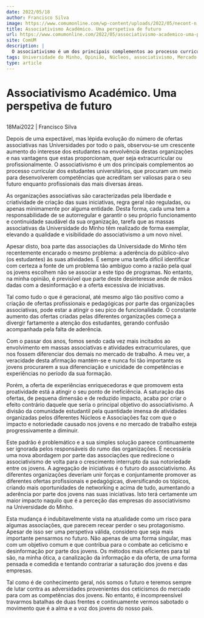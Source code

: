 ```yaml
---
date: 2022/05/18
author: Francisco Silva
image: https://www.comumonline.com/wp-content/uploads/2022/05/necont-n.jpg
title: Associativismo Académico. Uma perspetiva de futuro
url: https://www.comumonline.com/2022/05/associativismo-academico-uma-perspetiva-de-futuro/
site: ComUM
description: |
  O associativismo é um dos principais complementos ao processo curricular dos estudantes, que procuram um meio para desenvolverem competências.
tags: Universidade do Minho, Opinião, Núcleos, associativismo, Mercado de Trabalho, Necont, Organizações
type: article
---
```



# Associativismo Académico. Uma perspetiva de futuro

## 

18Mai2022 | Francisco Silva

Depois de uma expectável, mas lépida evolução do número de ofertas associativas nas Universidades por todo o país, observou-se um crescente aumento do interesse dos estudantes na envolvência destas organizações e nas vantagens que estas proporcionam, quer seja extracurricular ou profissionalmente. O associativismo é um dos principais complementos ao processo curricular dos estudantes universitários, que procuram um meio para desenvolverem competências que acreditam ser valiosas para o seu futuro enquanto profissionais das mais diversas áreas.

As organizações associativas são caracterizadas pela liberdade e criatividade de criação das suas iniciativas, regra geral não reguladas, ou apenas minimamente por alguma entidade. Desta forma, cada uma tem a responsabilidade de se autorregular e garantir o seu próprio funcionamento e continuidade saudável da sua organização, tarefa que as massas associativas da Universidade do Minho têm realizado de forma exemplar, elevando a qualidade e visibilidade do associativismo a um novo nível.

Apesar disto, boa parte das associações da Universidade do Minho têm recentemente encarado o mesmo problema: a aderência do público-alvo (os estudantes) às suas atividades. É sempre uma tarefa difícil identificar com certeza a fonte de um problema tão ambíguo como a razão pela qual os jovens escolhem não se associar a este tipo de programas. No entanto, na minha opinião, é previsível que parte deste desinteresse ande de mãos dadas com a desinformação e a oferta excessiva de iniciativas.

Tal como tudo o que é geracional, até mesmo algo tão positivo como a criação de ofertas profissionais e pedagógicas por parte das organizações associativas, pode estar a atingir o seu pico de funcionalidade. O constante aumento das ofertas criadas pelas diferentes organizações começa a divergir fartamente a atenção dos estudantes, gerando confusão acompanhada pela falta de aderência.

Com o passar dos anos, fomos sendo cada vez mais incitados ao envolvimento em massas associativas e atividades extracurriculares, que nos fossem diferenciar dos demais no mercado de trabalho. A meu ver, a veracidade desta afirmação mantém-se e nunca foi tão importante os jovens procurarem a sua diferenciação e unicidade de competências e experiências no período da sua formação.

Porém, a oferta de experiências enriquecedoras e que promovem esta proatividade está a atingir o seu ponto de ineficiência. A saturação das ofertas, de pequena dimensão e de reduzido impacto, acaba por criar o efeito contrário daquele que seria o principal objetivo do associativismo. A divisão da comunidade estudantil pela quantidade imensa de atividades organizadas pelos diferentes Núcleos e Associações faz com que o impacto e notoriedade causado nos jovens e no mercado de trabalho esteja progressivamente a diminuir.

Este padrão é problemático e a sua simples solução parece continuamente ser ignorada pelos responsáveis do rumo das organizações. É necessária uma nova abordagem por parte das associações que redirecione o associativismo de volta para o crescimento interrupto da sua notoriedade entre os jovens. A agregação de iniciativas é o futuro do associativismo. As diferentes organizações deveriam unir forças e conjuntamente promover as diferentes ofertas profissionais e pedagógicas, diversificando os tópicos, criando mais oportunidades de networking e acima de tudo, aumentando a aderência por parte dos jovens nas suas iniciativas. Isto terá certamente um maior impacto naquilo que é a perceção das empresas do associativismo na Universidade do Minho.

Esta mudança é indubitavelmente vista na atualidade como um risco para algumas associações, que parecem recear perder o seu protagonismo. Apesar de isso ser uma perspetiva válida, considero que seja mais importante pensarmos no futuro. Não apenas de uma forma singular, mas com um objetivo comum e que contribua para o combate ao ceticismo e desinformação por parte dos jovens. Os métodos mais eficientes para tal são, na minha ótica, a canalização da informação e da oferta, de uma forma pensada e comedida e tentando contrariar a saturação dos jovens e das empresas.

Tal como é de conhecimento geral, nós somos o futuro e teremos sempre de lutar contra as adversidades provenientes dos ceticismos do mercado para com as competências dos jovens. No entanto, é incompreensível travarmos batalhas de duas frentes e continuamente vermos sabotado o movimento que é a alma e a voz dos jovens do nosso país.
